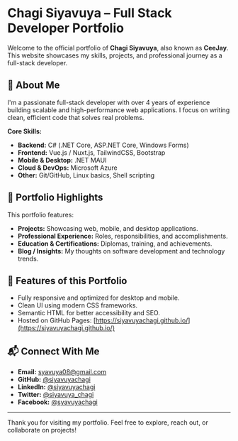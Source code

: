 # Chagi Siyavuya – Full Stack Developer Portfolio

Welcome to the official portfolio of **Chagi Siyavuya**, also known as **CeeJay**. This website showcases my skills, projects, and professional journey as a full-stack developer.

## 🚀 About Me

I'm a passionate full-stack developer with over 4 years of experience building scalable and high-performance web applications. I focus on writing clean, efficient code that solves real problems.  

**Core Skills:**
- **Backend:** C# (.NET Core, ASP.NET Core, Windows Forms)
- **Frontend:** Vue.js / Nuxt.js, TailwindCSS, Bootstrap
- **Mobile & Desktop:** .NET MAUI
- **Cloud & DevOps:** Microsoft Azure
- **Other:** Git/GitHub, Linux basics, Shell scripting

## 📁 Portfolio Highlights

This portfolio features:
- **Projects:** Showcasing web, mobile, and desktop applications.
- **Professional Experience:** Roles, responsibilities, and accomplishments.
- **Education & Certifications:** Diplomas, training, and achievements.
- **Blog / Insights:** My thoughts on software development and technology trends.

## 📌 Features of this Portfolio

- Fully responsive and optimized for desktop and mobile.
- Clean UI using modern CSS frameworks.
- Semantic HTML for better accessibility and SEO.
- Hosted on GitHub Pages: [https://siyavuyachagi.github.io/](https://siyavuyachagi.github.io/)

## 📬 Connect With Me

- **Email:** syavuya08@gmail.com  
- **GitHub:** [@siyavuyachagi](https://github.com/siyavuyachagi)  
- **LinkedIn:** [@siyavuyachagi](https://linkedin.com/in/siyavuyachagi)  
- **Twitter:** [@siyavuya_chagi](https://twitter.com/siyavuya_chagi)
- **Facebook:** [@syavuyachagi](https://web.facebook.com/syavuyachagi)

---

Thank you for visiting my portfolio. Feel free to explore, reach out, or collaborate on projects!
